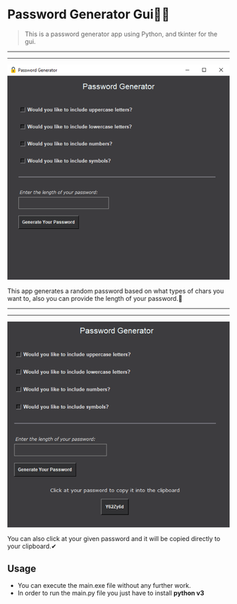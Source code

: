 # Password Generator Gui🐱‍👤

> This is a password generator app using Python, and tkinter for the gui.

---

---

![Screenshot](/Capture.PNG)

This app generates a random password based on what types of chars you want to, also you can provide the length of your password.👀

---

---

![Screenshot](/Capture2.PNG)

You can also click at your given password and it will be copied directly to your clipboard.✔

## Usage

- You can execute the main.exe file without any further work.
- In order to run the main.py file you just have to install **python v3**
